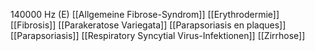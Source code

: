 140000 Hz (E)
[[Allgemeine Fibrose-Syndrom]]
[[Erythrodermie]]
[[Fibrosis]]
[[Parakeratose Variegata]]
[[Parapsoriasis en plaques]]
[[Parapsoriasis]]
[[Respiratory Syncytial Virus-Infektionen]]
[[Zirrhose]]